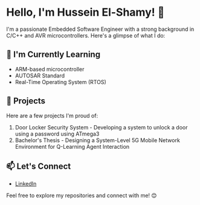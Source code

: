 # Hello, I'm Hussein El-Shamy! 👋

I'm a passionate Embedded Software Engineer with a strong background in C/C++ and AVR microcontrollers. Here's a glimpse of what I do:

## 🌱 I'm Currently Learning
- ARM-based microcontroller
- AUTOSAR Standard
- Real-Time Operating System (RTOS)

## 🚀 Projects
Here are a few projects I'm proud of:
1. Door Locker Security System - Developing a system to unlock a door using a password using ATmega3
2. Bachelor's Thesis - Designing a System-Level 5G Mobile Network Environment for Q-Learning Agent Interaction

## 📫 Let's Connect
- [LinkedIn]([https://www.linkedin.com/in/yourusername/](https://www.linkedin.com/in/hussein-shamy/))

Feel free to explore my repositories and connect with me! 😊
